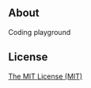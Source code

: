 ## About

Coding playground

## License
[The MIT License (MIT)](http://opensource.org/licenses/mit-license.php)
